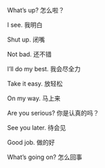 What’s up? 怎么啦？

I see. 我明白

Shut up. 闭嘴

Not bad. 还不错

I’ll do my best. 我会尽全力

Take it easy. 放轻松

On my way. 马上来

Are you serious? 你是认真的吗？

See you later. 待会见

Good job. 做的好

What’s going on? 怎么回事
